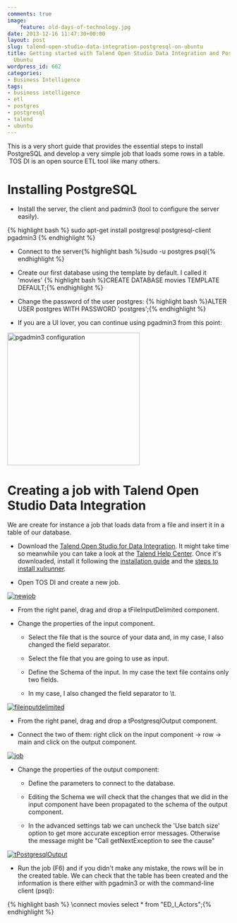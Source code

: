 ```yaml
---
comments: true
image:
    feature: old-days-of-technology.jpg
date: 2013-12-16 11:47:30+00:00
layout: post
slug: talend-open-studio-data-integration-postgresql-on-ubuntu
title: Getting started with Talend Open Studio Data Integration and PostgreSQL on
  Ubuntu
wordpress_id: 662
categories:
- Business Intelligence
tags:
- business intelligence
- etl
- postgres
- postgresql
- talend
- ubuntu
---
```


This is a very short guide that provides the essential steps to install PostgreSQL and develop a very simple job that loads some rows in a table.  TOS DI is an open source ETL tool like many others.


# Installing PostgreSQL





	
  * Install the server, the client and padmin3 (tool to configure the server easily).
  
  
{% highlight bash %}
sudo apt-get install postgresql postgresql-client pgadmin3
{% endhighlight %}

	
  * Connect to the server{% highlight bash %}sudo -u postgres psql{% endhighlight %}

	
  * Create our first database using the template by default. I called it 'movies'
{% highlight bash %}CREATE DATABASE movies TEMPLATE DEFAULT;{% endhighlight %}

	
  * Change the password of the user postgres:
{% highlight bash %}ALTER USER postgres WITH PASSWORD 'postgres';{% endhighlight %}

	
  * If you are a UI lover, you can continue using pgadmin3 from this point:

<a href="http://jllopezpino.files.wordpress.com/2013/03/pgadmin3-configuration.png">
    <img src="http://jllopezpino.files.wordpress.com/2013/03/pgadmin3-configuration.png?w=300" alt="pgadmin3 configuration" height="300" class="aligncenter size-medium wp-image-666" width="300" />
</a>



# Creating a job with Talend Open Studio Data Integration


We are create for instance a job that loads data from a file and insert it in a table of our database.


  * Download the [Talend Open Studio for Data Integration](http://www.talend.com/download/data-integration). It might take time so meanwhile you can take a look at the [Talend Help Center](https://help.talend.com/display/HOME/Talend+Open+Studio). Once it's downloaded, install it following the [installation guide](http://www.talendforge.org/wiki/doku.php?id=doc:installation_guide) and the [steps to install xulrunner](http://www.talendforge.org/wiki/doku.php?id=doc:installation_on_ubuntu).

	
  * Open TOS DI and create a new job.
  
  
[![newjob](http://jllopezpino.files.wordpress.com/2013/03/newjob.png?w=300)](http://jllopezpino.files.wordpress.com/2013/03/newjob.png)

	
  * From the right panel, drag and drop a tFileInputDelimited component.

	
  * Change the properties of the input component.

    * Select the file that is the source of your data and, in my case, I also changed the field separator.

    * Select the file that you are going to use as input.

    * Define the Schema of the input. In my case the text file contains only two fields.

    * In my case, I also changed the field separator to \t.
    
    
[![fileinputdelimited](http://jllopezpino.files.wordpress.com/2013/03/fileinputdelimited1.png?w=300)](http://jllopezpino.files.wordpress.com/2013/03/fileinputdelimited1.png)




	
  * From the right panel, drag and drop a tPostgresqlOutput component.

	
  * Connect the two of them: right click on the input component -> row -> main and click on the output component.

[![job](http://jllopezpino.files.wordpress.com/2013/03/job1.png?w=300)](http://jllopezpino.files.wordpress.com/2013/03/job1.png)

	
  * Change the properties of the output component:

	
    * Define the parameters to connect to the database.
	
    * Editing the Schema we will check that the changes that we did in the input component have been propagated to the schema of the output component.

    * In the advanced settings tab we can uncheck the 'Use batch size' option to get more accurate exception error messages. Otherwise the message might be "Call getNextException to see the cause"

[![tPostgresqlOutput](http://jllopezpino.files.wordpress.com/2013/03/tpostgresqloutput.png?w=300)](http://jllopezpino.files.wordpress.com/2013/03/tpostgresqloutput.png)

	
  * Run the job (F6) and if you didn't make any mistake, the rows will be in the created table. We can check that the table has been created and the information is there either with pgadmin3 or with the command-line client (psql):


{% highlight bash %}
\connect movies
select * from "ED_I_Actors";{% endhighlight %}
